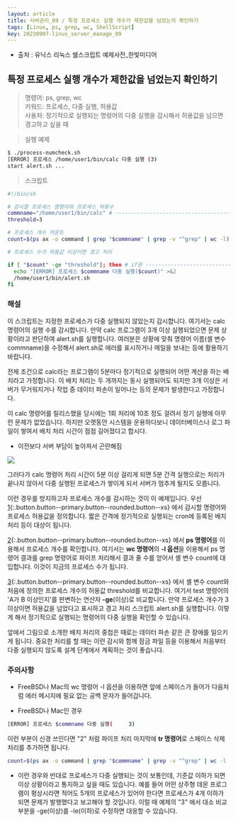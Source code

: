 ```yaml
---
layout: article
title: 서버관리_09 / 특정 프로세스 실행 개수가 제한값을 넘었는지 확인하기
tags: [Linux, ps, grep, wc, ShellScript]
key: 20230907-linux_server_manage_09
---
```


- 출처 : 유닉스 리눅스 쉘스크립트 예제사전_한빛미디어

## 특정 프로세스 실행 개수가 제한값을 넘었는지 확인하기

> 명령어: ps, grep, wc  
> 키워드: 프로세스, 다중 실행, 허용값  
> 사용처: 정기적으로 실행되는 명령어의 다중 실행을 감시해서 허용값을 넘으면 경고하고 싶을 때   

> 실행 예제  

```bash
$ ./process-numcheck.sh
[ERROR] 프로세스 /home/user1/bin/calc 다중 실행 (3)
start alert.sh ...
```

> 스크립트

```bash
#!/bin/sh

# 감시할 프로세스 명령어와 프로세스 허용수
commname="/home/user1/bin/calc" # ------------------------------------------ 1
threshold=3

# 프로세스 개수 카운트
count=$(ps ax -o command | grep "$commname" | grep -v "^grep" | wc -l) # --- 2

# 프로세스 수가 허용값 이상이면 경고 처리

if [ "$count" -ge "threshold"]; then # if문 --------------------------------- 3
  echo "[ERROR] 프로세스 $commname 다중 실행($count)" >&2
  /home/user1/bin/alert.sh
fi
```

### **해설**

이 스크립트는 지정한 프로세스가 다중 실행되지 않았는지 감시합니다. 여기서는 calc 명령어의 실행 수를 감시합니다. 만약 calc 프로그램이 3개 이상 실행되었으면 문제 상황이라고 판단하여 alert.sh를 실행합니다. 여러분은 상황에 맞춰 명령어 이름(셸 변수 commname)을 수정해서 alert.sh로 에러를 표시하거나 메일을 보내는 등에 활용하기 바랍니다.

전제 조건으로 calc라는 프로그램이 5분마다 정기적으로 실행되어 어떤 계산을 하는 배치라고 가정합니다. 이 배치 처리는 두 개까지는 동시 실행되어도 되지만 3개 이상은 서버가 무거워지거나 작업 중 데이터 파손이 일어나는 등의 문제가 발생한다고 가정합니다.

이 calc 명령어를 릴리스했을 당시에는 1회 처리에 10초 정도 걸려서 정기 실행에 아무런 문제가 없었습니다. 하지만 오랫동안 시스템을 운용하다보니 데이터베이스나 로그 파일이 쌓여서 배치 처리 시간이 점점 길어졌다고 합시다.

- 이전보다 서버 부담이 높아져서 곤란해짐

<img src='http://drive.google.com/uc?export=view&id=1p46vICjgGCitY_Lad20CLNSuBWzmfJz0' /><br>

그러다가 calc 명령어 처리 시간이 5분 이상 걸리게 되면 5분 간격 실행으로는 처리가 끝나지 않아서 다중 실행된 프로세스가 쌓이게 되서 서버가 멈추게 될지도 모릅니다.

이런 경우를 방지하고자 프로세스 개수를 감시하는 것이 이 예제입니다. 우선 [1](#){:.button.button--primary.button--rounded.button--xs} 에서 감시할 명령어와 프로세스 허용값을 정의합니다. 짧은 간격에 정기적으로 실행되는 cron에 등록된 배치 처리 등이 대상이 됩니다.

[2](#){:.button.button--primary.button--rounded.button--xs} 에서 **ps 명령어**를 이용해서 프로세스 개수를 확인합니다. 여기서는 **wc 명령어**의 **-l 옵션**을 이용해서 ps 명령어 결과를 grep 명령어로 파이프 처리해서 결과 줄 수를 얻어서 셸 변수 count에 대입합니다. 이것이 지금의 프로세스 수가 됩니다.

[3](#){:.button.button--primary.button--rounded.button--xs} 에서 셸 변수 count와 처음에 정의한 프로세스 개수의 허용값 threshold를 비교합니다. 여기서 test 명령어의 'A가 B 이상인지'를 판변하는 연산자 **-ge**(이상)로 비교합니다. 만약 프로세스 개수가 3 이상이면 허용값을 넘었다고 표시하고 경고 처리 스크립트 alert.sh를 실행합니다. 이렇게 해서 정기적으로 실행되는 명령어의 다중 실행을 확인할 수 있습니다.

앞에서 그림으로 소개한 배치 처리의 중첩은 때로는 데이터 파손 같은 큰 장애를 일으키게 됩니다. 중요한 처리를 할 때는 이런 감시와 함께 잠금 파일 등을 이용해서 처음부터 다중 실행되지 않도록 설계 단계에서 계획하는 것이 좋습니다.

### **주의사항**

- FreeBSD나 Mac의 wc 명령어 -l 옵션을 이용하면 앞에 스페이스가 들어가 다음처럼 에러 메시지에 필요 없는 공백 문자가 들어갑니다.

 - FreeBSD나 Mac인 경우
```bash
[ERROR] 프로세스 $commname 다중 실행(     3)
```

이런 부분이 신경 쓰인다면 "2" 처럼 파이프 처리 마지막에 **tr 명령어**로 스페이스 삭제 처리를 추가하면 됩니다.

```bash
count=$(ps ax -o command | grep "$commname" | grep -v "^grep" | wc -l | tr d ' ')
```

 - 이런 경우와 반대로 프로세스가 다중 실행되는 것이 보통인데, 기준값 이하가 되면 이상 상황이라고 통지하고 싶을 때도 있습니다. 예를 들어 어떤 상주형 데몬 프로그램이 평상시라면 적어도 5개의 프로세스가 있어야 한다면 프로세스가 4개 이하가 되면 문제가 발행했다고 보고해야 할 것입니다. 이럴 때 예제의 "3" 에서 대소 비교 부분을 -ge(이상)를 -le(이하)로 수정하면 대응할 수 있습니다.